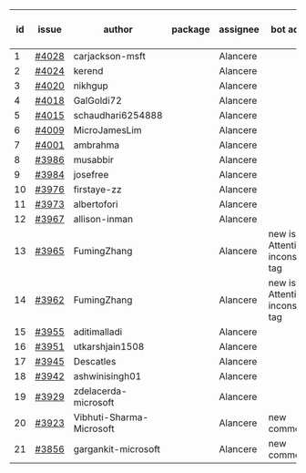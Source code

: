 | id | issue | author | package | assignee | bot advice | created date of issue | target release date | date from target |
| ------ | ------ | ------ | ------ | ------ | ------ | ------ | ------ | :-----: |
| 1 | [#4028](https://github.com/Azure/sdk-release-request/issues/4028) | carjackson-msft |  | Alancere |  | 04-11 | 04-28 |  |
| 2 | [#4024](https://github.com/Azure/sdk-release-request/issues/4024) | kerend |  | Alancere |  | 04-10 | 04-28 |  |
| 3 | [#4020](https://github.com/Azure/sdk-release-request/issues/4020) | nikhgup |  | Alancere |  | 04-06 | 04-28 |  |
| 4 | [#4018](https://github.com/Azure/sdk-release-request/issues/4018) | GalGoldi72 |  | Alancere |  | 04-04 | 04-28 |  |
| 5 | [#4015](https://github.com/Azure/sdk-release-request/issues/4015) | schaudhari6254888 |  | Alancere |  | 04-04 | 04-28 |  |
| 6 | [#4009](https://github.com/Azure/sdk-release-request/issues/4009) | MicroJamesLim |  | Alancere |  | 03-31 | 04-28 |  |
| 7 | [#4001](https://github.com/Azure/sdk-release-request/issues/4001) | ambrahma |  | Alancere |  | 03-27 | 04-28 |  |
| 8 | [#3986](https://github.com/Azure/sdk-release-request/issues/3986) | musabbir |  | Alancere |  | 03-23 | 04-28 |  |
| 9 | [#3984](https://github.com/Azure/sdk-release-request/issues/3984) | josefree |  | Alancere |  | 03-23 | 04-28 |  |
| 10 | [#3976](https://github.com/Azure/sdk-release-request/issues/3976) | firstaye-zz |  | Alancere |  | 03-22 | 04-28 |  |
| 11 | [#3973](https://github.com/Azure/sdk-release-request/issues/3973) | albertofori |  | Alancere |  | 03-22 | 04-28 |  |
| 12 | [#3967](https://github.com/Azure/sdk-release-request/issues/3967) | allison-inman |  | Alancere |  | 03-22 | 04-28 |  |
| 13 | [#3965](https://github.com/Azure/sdk-release-request/issues/3965) | FumingZhang |  | Alancere | new issue. Attention to inconsistent tag | 03-22 | 04-28 |  |
| 14 | [#3962](https://github.com/Azure/sdk-release-request/issues/3962) | FumingZhang |  | Alancere | new issue. Attention to inconsistent tag | 03-22 | 04-28 |  |
| 15 | [#3955](https://github.com/Azure/sdk-release-request/issues/3955) | aditimalladi |  | Alancere |  | 03-21 | 04-28 |  |
| 16 | [#3951](https://github.com/Azure/sdk-release-request/issues/3951) | utkarshjain1508 |  | Alancere |  | 03-21 | 04-28 |  |
| 17 | [#3945](https://github.com/Azure/sdk-release-request/issues/3945) | Descatles |  | Alancere |  | 03-17 | 04-28 |  |
| 18 | [#3942](https://github.com/Azure/sdk-release-request/issues/3942) | ashwinisingh01 |  | Alancere |  | 03-16 | 04-28 |  |
| 19 | [#3929](https://github.com/Azure/sdk-release-request/issues/3929) | zdelacerda-microsoft |  | Alancere |  | 03-15 | 04-28 |  |
| 20 | [#3923](https://github.com/Azure/sdk-release-request/issues/3923) | Vibhuti-Sharma-Microsoft |  | Alancere | new comment. | 03-10 | 04-28 |  |
| 21 | [#3856](https://github.com/Azure/sdk-release-request/issues/3856) | gargankit-microsoft |  | Alancere | new comment. | 03-02 | 04-21 |  |

